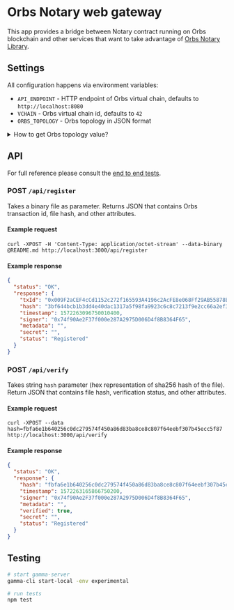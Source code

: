 # Orbs Notary web gateway

This app provides a bridge between Notary contract running on Orbs blockchain and other services that want to take advantage of [Orbs Notary Library](https://github.com/orbs-network/notary-lib).

## Settings

All configuration happens via environment variables:

* `API_ENDPOINT` - HTTP endpoint of Orbs virtual chain, defaults to `http://localhost:8080`
* `VCHAIN` - Orbs virtual chain id, defaults to `42`
* `ORBS_TOPOLOGY` - Orbs topology in JSON format

<details><summary>How to get Orbs topology value?</summary>
<p>

See [.env](https://github.com/orbs-network/notary-web-api/blob/master/.env#L4) for a reference.
### 1. Clone the repo
```bash
git clone https://github.com/orbs-network/kartoha
cd kartoha
npm install
```

### 2. Run the script that generates topology
```bash
node ./index.js topology --topology-contract-address 0x804c8336846d8206c95CEe24752D514210B5a240 --validator-registry-contract-address 0x56a6895fd37f358c17cbb3f14a864ea5fe871f0a --ethereum-endpoint http://eth.orbs.com > topology.json
```
### 3. Copy topology to the env variable

</p>
</details>

## API

For full reference please consult the [end to end tests](./test/e2e.test.js).

### POST `/api/register`

Takes a binary file as parameter. Returns JSON that contains Orbs transaction id, file hash, and other attributes.

#### Example request

`curl -XPOST -H 'Content-Type: application/octet-stream' --data-binary @README.md http://localhost:3000/api/register`

#### Example response

```json
{
  "status": "OK",
  "response": {
    "txId": "0x009F2aCEF4cCd1152c272f165593A4196c2AcFE8e068Ff29AB55878BcD92C134B00F94B7C3166d74",
    "hash": "3bf644bcb1b3dd4e40dac1317a5f98fa9923c6c8c7213f9e2cc66a2ef367e48d",
    "timestamp": 1572263096750010400,
    "signer": "0x74f90Ae2F37f000e287A2975D006D4f8B8364F65",
    "metadata": "",
    "secret": "",
    "status": "Registered"
  }
}
```

### POST `/api/verify`

Takes string `hash` parameter (hex representation of sha256 hash of the file). Return JSON that contains file hash, verification status, and other attributes.

#### Example request

`curl -XPOST --data hash=fbfa6e1b640256c0dc279574f450a86d83ba8ce8c807f64eebf307b45ecc5f87 http://localhost:3000/api/verify`

#### Example response

```json
{
  "status": "OK",
  "response": {
    "hash": "fbfa6e1b640256c0dc279574f450a86d83ba8ce8c807f64eebf307b45ecc5f87",
    "timestamp": 1572263165866750200,
    "signer": "0x74f90Ae2F37f000e287A2975D006D4f8B8364F65",
    "metadata": "",
    "verified": true,
    "secret": "",
    "status": "Registered"
  }
}
```

## Testing

```bash
# start gamma-server
gamma-cli start-local -env experimental

# run tests
npm test
```
